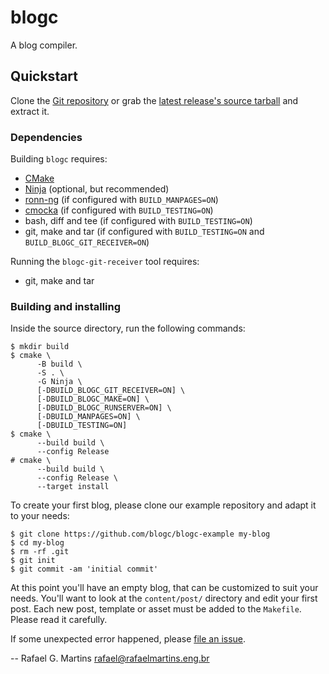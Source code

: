# blogc

A blog compiler.


## Quickstart

Clone the [Git repository](https://github.com/blogc/blogc) or grab the [latest release's source tarball](https://github.com/blogc/blogc/releases) and extract it.


### Dependencies

Building `blogc` requires:

- [CMake](https://cmake.org/)
- [Ninja](https://ninja-build.org/) (optional, but recommended)
- [ronn-ng](https://github.com/apjanke/ronn-ng) (if configured with `BUILD_MANPAGES=ON`)
- [cmocka](https://cmocka.org/) (if configured with `BUILD_TESTING=ON`)
- bash, diff and tee (if configured with `BUILD_TESTING=ON`)
- git, make and tar (if configured with `BUILD_TESTING=ON` and `BUILD_BLOGC_GIT_RECEIVER=ON`)

Running the `blogc-git-receiver` tool requires:

- git, make and tar


### Building and installing

Inside the source directory, run the following commands:

    $ mkdir build
    $ cmake \
          -B build \
          -S . \
          -G Ninja \
          [-DBUILD_BLOGC_GIT_RECEIVER=ON] \
          [-DBUILD_BLOGC_MAKE=ON] \
          [-DBUILD_BLOGC_RUNSERVER=ON] \
          [-DBUILD_MANPAGES=ON] \
          [-DBUILD_TESTING=ON]
    $ cmake \
          --build build \
          --config Release
    # cmake \
          --build build \
          --config Release \
          --target install

To create your first blog, please clone our example repository and adapt it to your needs:

    $ git clone https://github.com/blogc/blogc-example my-blog
    $ cd my-blog
    $ rm -rf .git
    $ git init
    $ git commit -am 'initial commit'

At this point you'll have an empty blog, that can be customized to suit your needs. You'll want to look at the `content/post/` directory and edit your first post. Each new post, template or asset must be added to the `Makefile`. Please read it carefully.

If some unexpected error happened, please [file an issue](https://github.com/blogc/blogc/issues/new).

-- Rafael G. Martins <rafael@rafaelmartins.eng.br>
